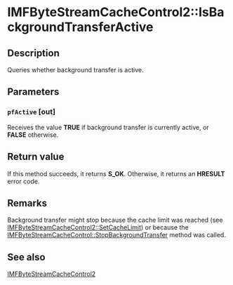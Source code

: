 # IMFByteStreamCacheControl2::IsBackgroundTransferActive

## Description

Queries whether background transfer is active.

## Parameters

### `pfActive` [out]

Receives the value **TRUE** if background transfer is currently active, or **FALSE** otherwise.

## Return value

If this method succeeds, it returns **S_OK**. Otherwise, it returns an **HRESULT** error code.

## Remarks

Background transfer might stop because the cache limit was reached (see [IMFByteStreamCacheControl2::SetCacheLimit](https://learn.microsoft.com/windows/desktop/api/mfidl/nf-mfidl-imfbytestreamcachecontrol2-setcachelimit)) or because the [IMFByteStreamCacheControl::StopBackgroundTransfer](https://learn.microsoft.com/windows/desktop/api/mfidl/nf-mfidl-imfbytestreamcachecontrol-stopbackgroundtransfer) method was called.

## See also

[IMFByteStreamCacheControl2](https://learn.microsoft.com/windows/desktop/api/mfidl/nn-mfidl-imfbytestreamcachecontrol2)